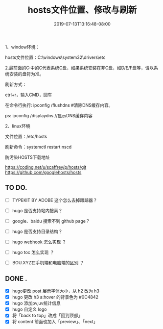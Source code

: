 ﻿---
title: hosts文件位置、修改与刷新
date: '2019-07-13T13:16:48-08:00'
categories: 'system'
tags: 'hosts'
slug: 'win_hosts'
---

1、window环境：

hosts文件位置：C:\windows\system32\drivers\etc

2.最前面的C:中的C代表系统C盘，如果系统安装在非C盘，如D/E/F盘等，请以系统安装的盘符为准。

刷新方式：

ctrl+r，输入CMD，回车

在命令行执行:
ipconfig /flushdns     #清除DNS缓存内容。

ps:
ipconfig /displaydns    //显示DNS缓存内容

 

2、linux环境

文件位置：/etc/hosts

刷新命令：systemctl restart nscd

防污染HOSTS下载地址

https://coding.net/u/scaffrey/p/hosts/git
https://github.com/googlehosts/hosts

## TO DO.
- [ ] TYPEKIT BY ADOBE 这个怎么去掉跟踪器？
- [ ] hugo 是否支持站内搜索？
- [ ] google、baidu 搜索不到 github page？
- [ ] hugo 是否支持目录结构？
- [ ] hugo webhook 怎么实现 ？
- [ ] hugo toc 怎么实现 ？
- [ ] BOU.XYZ在手机端和电脑端的区别 ？


## DONE .
- [x] hugo更改 post 展示字体大小，从 h2 改为 h3
- [x] hugo 更改 h3 a:hover 的背景色为 #0C4842
- [x] hugo 添加pv,uv统计信息
- [x] hugo 自定义 logo
- [x] 将「back to top」改成「回到顶部」
- [x] 将 content 前面也加入「preview」、「next」
